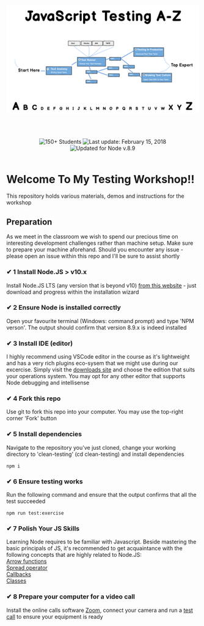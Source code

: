![Node.js Testing A to Z](/assets/repo-header.png)

<br/><br/>


<div align="center">
<img src="https://img.shields.io/badge/%E2%9A%99%20Students%20So%20Far%20-%20150+%20-blue.svg" alt="150+ Students"> <img src="https://img.shields.io/badge/%F0%9F%93%85%20Last%20update%20-%20Feb%2015%202018-green.svg" alt="Last update: February 15, 2018"> <img src="https://img.shields.io/badge/%E2%9C%94%20Updated%20For%20Version%20-%20Node%208.9-brightgreen.svg" alt="Updated for Node v.8.9">
	</div>

<br/>

# Welcome To My Testing Workshop!!
This repository holds various materials, demos and instructions for the workshop


## Preparation
As we meet in the classroom we wish to spend our precious time on interesting development challenges rather than machine setup. Make sure to prepare your machine aforehand. Should you encounter any issue - please open an issue within this repo and I'll be sure to assist shortly

### ✔ 1 Install Node.JS > v10.x
Install Node.JS LTS (any version that is beyond v10) [from this website](https://nodejs.org/en/) - just download and progress within the installation wizard

### ✔ 2 Ensure Node is installed correctly
Open your favourite terminal (Windows: command prompt) and type 'NPM verson'. The output should confirm that version 8.9.x is indeed installed

### ✔ 3 Install IDE (editor)
I highly recommend using VSCode editor in the course as it's lightweight and has a very rich plugins eco-sysem that we might use during our excercise. Simply visit the [downloads site](https://code.visualstudio.com/download) and choose the edition that suits your operations system. You may opt for any other editor that supports Node debugging and intellisense

### ✔ 4 Fork this repo
Use git to fork this repo into your computer. You may use the top-right corner 'Fork' button

### ✔ 5 Install dependencies
Navigate to the repository you've just cloned, change your working directory to 'clean-testing' (cd clean-testing) and install dependencies

```
npm i
```

### ✔ 6 Ensure testing works
Run the following command and ensure that the output confirms that all the test succeeded

```
npm run test:exercise

```

### ✔ 7 Polish Your JS Skills
Learning Node requires to be familiar with Javascript. Beside mastering the basic principals of JS, it's recommended to get acquaintance with the following concepts that are highly related to Node.JS:
<br/>
[Arrow functions](https://developer.mozilla.org/en-US/docs/Web/JavaScript/Reference/Functions/Arrow_functions)
<br/>
[Spread operator](https://developer.mozilla.org/en-US/docs/Web/JavaScript/Reference/Operators/Spread_syntax)
<br/>
[Callbacks](https://developer.mozilla.org/en-US/docs/Glossary/Callback_function)
<br/>
[Classes](https://developer.mozilla.org/en-US/docs/Web/JavaScript/Reference/Classes)

### ✔ 8 Prepare your computer for a video call
Install the online calls software [Zoom](https://zoom.us/download), connect your camera and run a [test call](https://zoom.us/test) to ensure your equipment is ready
